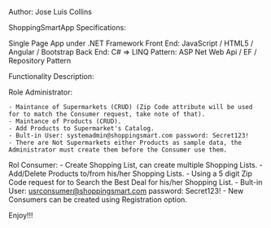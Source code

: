 Author: Jose Luis Collins

ShoppingSmartApp Specifications:

Single Page App under .NET Framework
Front End: JavaScript / HTML5 / Angular / Bootstrap
Back End: C# => LINQ
Pattern: ASP Net Web Api / EF / Repository Pattern

Functionality Description:

Role Administrator:

	- Maintance of Supermarkets (CRUD) (Zip Code attribute will be used for to match the Consumer request, take note of that).
 	- Maintance of Products (CRUD).
	- Add Products to Supermarket's Catalog.
	- Bult-in User: systemadmin@shoppingsmart.com password: Secret123!
	- There are Not Supermarkets either Products as sample data, the Administrator must create them before the Consumer use them.

Rol Consumer:
	- Create Shopping List, can create multiple Shopping Lists.
	- Add/Delete Products to/from his/her Shopping Lists.
	- Using a 5 digit Zip Code request for to Search the Best Deal for his/her Shopping List.
	- Bult-in User: usrconsumer@shoppingsmart.com password: Secret123!
	- New Consumers can be created using Registration option.

Enjoy!!!
	